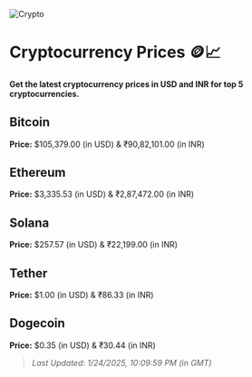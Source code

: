 
![Crypto](https://www.techguide.com.au/wp-content/uploads/2020/11/crypto3.jpeg)

# Cryptocurrency Prices 🪙📈

#### Get the latest cryptocurrency prices in USD and INR for top 5 cryptocurrencies.

## Bitcoin

**Price:** $105,379.00 (in USD) & ₹90,82,101.00 (in INR)

## Ethereum

**Price:** $3,335.53 (in USD) & ₹2,87,472.00 (in INR)

## Solana

**Price:** $257.57 (in USD) & ₹22,199.00 (in INR)

## Tether

**Price:** $1.00 (in USD) & ₹86.33 (in INR)

## Dogecoin

**Price:** $0.35 (in USD) & ₹30.44 (in INR)

> _Last Updated: 1/24/2025, 10:09:59 PM (in GMT)_
